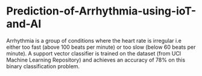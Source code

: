 # Prediction-of-Arrhythmia-using-ioT-and-AI
Arrhythmia is a group of conditions where the heart rate is irregular i.e either too fast (above 100 beats per minute) or too slow (below 60 beats per minute). A support vector classifier is trained on the dataset (from UCI Machine Learning Repository) and achieves an accuracy of 78% on this binary classification problem.
